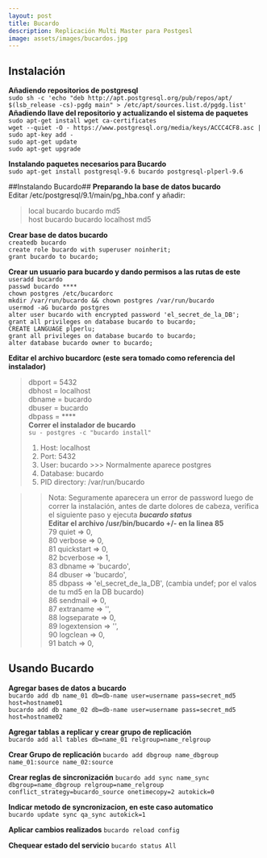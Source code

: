 ```yaml
---
layout: post
title: Bucardo
description: Replicación Multi Master para Postgesl
image: assets/images/bucardos.jpg
---
```

## Instalación ##
**Añadiendo repositorios de postgresql**  
`sudo sh -c 'echo "deb http://apt.postgresql.org/pub/repos/apt/ $(lsb_release -cs)-pgdg main" > /etc/apt/sources.list.d/pgdg.list'`  
**Añadiendo llave del repositorio y actualizando el sistema de paquetes**  
 `sudo apt-get install wget ca-certificates`  
 `wget --quiet -O - https://www.postgresql.org/media/keys/ACCC4CF8.asc | sudo apt-key add -`  
 `sudo apt-get update`  
 `sudo apt-get upgrade`  

**Instalando paquetes necesarios para Bucardo**  
`sudo apt-get install postgresql-9.6 bucardo postgresql-plperl-9.6`  

##Instalando Bucardo##
**Preparando la base de datos bucardo**  
Editar /etc/postgresql/9.1/main/pg_hba.conf y añadir:  
> local   	bucardo         bucardo                                 md5  
 host		bucardo			bucardo			localhost				md5  

**Crear base de datos bucardo**  
`createdb bucardo`  
`create role bucardo with superuser noinherit;`  
`grant bucardo to bucardo;`  

**Crear un usuario para bucardo y dando permisos a las rutas de este**  
 `useradd bucardo`  
`passwd bucardo ****`  
`chown postgres /etc/bucardorc`  
`mkdir /var/run/bucardo && chown postgres /var/run/bucardo`  
`usermod -aG bucardo postgres`  
`alter user bucardo with encrypted password 'el_secret_de_la_DB';`  
`grant all privileges on database bucardo to bucardo;`  
`CREATE LANGUAGE plperlu;`  
`grant all privileges on database bucardo to bucardo;`  
`alter database bucardo owner to bucardo;`  

**Editar el archivo bucardorc (este sera tomado como referencia del instalador)**  
> dbport = 5432  
> dbhost = localhost  
> dbname = bucardo  
> dbuser = bucardo  
> dbpass = ****  
**Correr el instalador de bucardo**  
`su - postgres -c "bucardo install"`  
> 1. Host:           localhost  
> 2. Port:           5432  
> 3. User:           bucardo >>> Normalmente aparece postgres  
> 4. Database:       bucardo  
> 5. PID directory:  /var/run/bucardo  

>> Nota: Seguramente aparecera un error de password luego de correr la instalación, antes de darte dolores de cabeza, verifica el siguiente paso y ejecuta ***bucardo status***  
**Editar el archivo /usr/bin/bucardo +/- en la linea 85**  
>   79               quiet        => 0,  
   80               verbose      => 0,  
   81               quickstart   => 0,  
   82               bcverbose    => 1,  
   83               dbname       => 'bucardo',  
   84               dbuser       => 'bucardo',  
   85               dbpass       => 'el_secret_de_la_DB', (cambia undef; por el valos de tu md5 en la DB bucardo)  
   86               sendmail     => 0,  
   87               extraname    => '',  
   88               logseparate  => 0,  
   89               logextension => '',  
   90               logclean     => 0,  
   91               batch        => 0,  
## Usando Bucardo ##
**Agregar bases de datos a bucardo**  
`bucardo add db name_01 db=db-name user=username pass=secret_md5 host=hostname01`  
`bucardo add db name_02 db=db-name user=username pass=secret_md5 host=hostname02`  

**Agregar tablas a replicar y crear grupo de replicación**  
`bucardo add all tables db=name_01 relgroup=name_relgroup`  

**Crear Grupo de replicación**
`bucardo add dbgroup name_dbgroup name_01:source name_02:source`  

**Crear reglas de sincronización**
`bucardo add sync name_sync dbgroup=name_dbgroup relgroup=name_relgroup conflict_strategy=bucardo_source onetimecopy=2 autokick=0`  

**Indicar metodo de syncronizacion, en este caso automatico**  
`bucardo update sync qa_sync autokick=1`  

**Aplicar cambios realizados**
`bucardo reload config`  

**Chequear estado del servicio**
`bucardo status All`  
